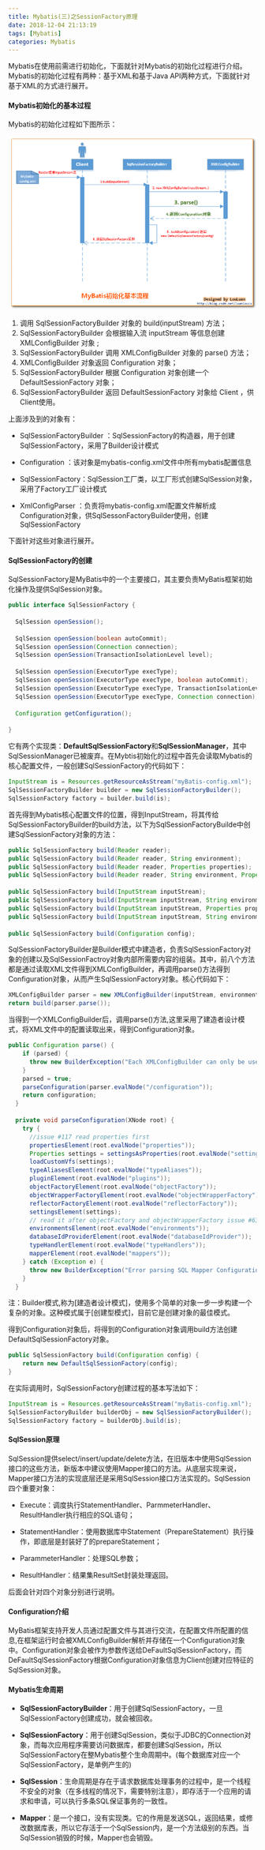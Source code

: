 ```yaml
---
title: Mybatis(三)之SessionFactory原理
date: 2018-12-04 21:13:19
tags: [Mybatis]
categories: Mybatis
---
```

Mybatis在使用前需进行初始化，下面就针对Mybatis的初始化过程进行介绍。Mybatis的初始化过程有两种：基于XML和基于Java API两种方式，下面就针对基于XML的方式进行展开。

#### Mybatis初始化的基本过程

Mybatis的初始化过程如下图所示：

![mybatis_begin](/img/2018-12/mybatis_begin.png)

1. 调用 SqlSessionFactoryBuilder 对象的 build(inputStream) 方法；
2. SqlSessionFactoryBuilder 会根据输入流 inputStream 等信息创建XMLConfigBuilder 对象 ;
3. SqlSessionFactoryBuilder 调用 XMLConfigBuilder 对象的 parse() 方法；
4. XMLConfigBuilder 对象返回 Configuration 对象；
5. SqlSessionFactoryBuilder 根据 Configuration 对象创建一个DefaultSessionFactory 对象；
6. SqlSessionFactoryBuilder 返回 DefaultSessionFactory 对象给 Client ，供 Client使用。

上面涉及到的对象有：

- SqlSessionFactoryBuilder ：SqlSessionFactory的构造器，用于创建SqlSessionFactory，采用了Builder设计模式

- Configuration ：该对象是mybatis-config.xml文件中所有mybatis配置信息

- SqlSessionFactory：SqlSession工厂类，以工厂形式创建SqlSession对象，采用了Factory工厂设计模式

- XmlConfigParser ：负责将mybatis-config.xml配置文件解析成Configuration对象，供SqlSessonFactoryBuilder使用，创建SqlSessionFactory


下面针对这些对象进行展开。

####  SqlSessionFactory的创建

SqlSessionFactory是MyBatis中的一个主要接口，其主要负责MyBatis框架初始化操作及提供SqlSession对象。

```java
public interface SqlSessionFactory {

  SqlSession openSession();

  SqlSession openSession(boolean autoCommit);
  SqlSession openSession(Connection connection);
  SqlSession openSession(TransactionIsolationLevel level);

  SqlSession openSession(ExecutorType execType);
  SqlSession openSession(ExecutorType execType, boolean autoCommit);
  SqlSession openSession(ExecutorType execType, TransactionIsolationLevel level);
  SqlSession openSession(ExecutorType execType, Connection connection);

  Configuration getConfiguration();

}
```

它有两个实现类：**DefaultSqlSessionFactory**和**SqlSessionManager**，其中SqlSessionManager已被废弃。在Mybtis初始化的过程中首先会读取Mybatis的核心配置文件，一般创建SqlSessionFactory的代码如下：

```java
InputStream is = Resources.getResourceAsStream("myBatis-config.xml");
SqlSessionFactoryBuilder builder = new SqlSessionFactoryBuilder();
SqlSessionFactory factory = builder.build(is);
```

首先得到Mybatis核心配置文件的位置，得到InputStream，将其传给SqlSessionFactoryBuilder的build方法，以下为SqlSessionFactoryBuilde中创建SqlSessionFactory对象的方法：

```java
public SqlSessionFactory build(Reader reader);
public SqlSessionFactory build(Reader reader, String environment);
public SqlSessionFactory build(Reader reader, Properties properties);
public SqlSessionFactory build(Reader reader, String environment, Properties properties);

public SqlSessionFactory build(InputStream inputStream);
public SqlSessionFactory build(InputStream inputStream, String environment);
public SqlSessionFactory build(InputStream inputStream, Properties properties)
public SqlSessionFactory build(InputStream inputStream, String environment, Properties properties);

public SqlSessionFactory build(Configuration config);
```

SqlSessionFactoryBuilder是Builder模式中建造者，负责SqlSessionFactory对象的创建以及SqlSessionFactroy对象内部所需要内容的组装。其中，前八个方法都是通过读取XML文件得到XMLConfigBuilder，再调用parse()方法得到Configuration对象，从而产生SqlSessionFactory对象。核心代码如下：

```java
XMLConfigBuilder parser = new XMLConfigBuilder(inputStream, environment, properties);
return build(parser.parse());
```

当得到一个XMLConfigBuilder后，调用parse()方法,这里采用了建造者设计模式，将XML文件中的配置读取出来，得到Configuration对象。

```java
public Configuration parse() {
    if (parsed) {
      throw new BuilderException("Each XMLConfigBuilder can only be used once.");
    }
    parsed = true;
    parseConfiguration(parser.evalNode("/configuration"));
    return configuration;
  }

  private void parseConfiguration(XNode root) {
    try {
      //issue #117 read properties first
      propertiesElement(root.evalNode("properties"));
      Properties settings = settingsAsProperties(root.evalNode("settings"));
      loadCustomVfs(settings);
      typeAliasesElement(root.evalNode("typeAliases"));
      pluginElement(root.evalNode("plugins"));
      objectFactoryElement(root.evalNode("objectFactory"));
      objectWrapperFactoryElement(root.evalNode("objectWrapperFactory"));
      reflectorFactoryElement(root.evalNode("reflectorFactory"));
      settingsElement(settings);
      // read it after objectFactory and objectWrapperFactory issue #631
      environmentsElement(root.evalNode("environments"));
      databaseIdProviderElement(root.evalNode("databaseIdProvider"));
      typeHandlerElement(root.evalNode("typeHandlers"));
      mapperElement(root.evalNode("mappers"));
    } catch (Exception e) {
      throw new BuilderException("Error parsing SQL Mapper Configuration. Cause: " + e, e);
    }
  }
```

注：Builder模式,称为[建造者设计模式]，使用多个简单的对象一步一步构建一个复杂的对象。这种模式属于[创建型模式]，目前它是创建对象的最佳模式。

得到Configuration对象后，将得到的Configuration对象调用build方法创建DefaultSqlSessionFactory对象。

```java
public SqlSessionFactory build(Configuration config) {
    return new DefaultSqlSessionFactory(config);
}
```

在实际调用时，SqlSessionFactory创建过程的基本写法如下：

```java
InputStream is = Resources.getResourceAsStream("myBatis-config.xml");
SqlSessionFactoryBuilder builderObj = new SqlSessionFactoryBuilder();
SqlSessionFactory factory = builderObj.build(is);
```

#### SqlSession原理

SqlSession提供select/insert/update/delete方法，在旧版本中使用SqlSession接口的这些方法，新版本中建议使用Mapper接口的方法。从底层实现来说，Mapper接口方法的实现底层还是采用SqlSession接口方法实现的。SqlSession四个重要对象：

* Execute：调度执行StatementHandler、ParmmeterHandler、ResultHandler执行相应的SQL语句；

* StatementHandler：使用数据库中Statement（PrepareStatement）执行操作，即底层是封装好了的prepareStatement；

* ParammeterHandler：处理SQL参数；

* ResultHandler：结果集ResultSet封装处理返回。

后面会针对四个对象分别进行说明。

#### Configuration介绍

MyBatis框架支持开发人员通过配置文件与其进行交流，在配置文件所配置的信息,在框架运行时会被XMLConfigBuilder解析并存储在一个Configuration对象中。Configuration对象会被作为参数传送给DeFaultSqlSessionFactory，而DeFaultSqlSessionFactory根据Configuration对象信息为Client创建对应特征的SqlSession对象。

#### Mybatis生命周期

* **SqlSessionFactoryBuilder**：用于创建SqlSessionFactory，一旦SqlSessionFactory创建成功，就会被回收。

* **SqlSessionFactory**：用于创建SqlSession，类似于JDBC的Connection对象，而每次应用程序需要访问数据库，都要创建SqlSession，所以SqlSessionFactory在整Mybatis整个生命周期中。(每个数据库对应一个SqlSessionFactory，是单例产生的)

* **SqlSession**：生命周期是存在于请求数据库处理事务的过程中，是一个线程不安全的对象（在多线程的情况下，需要特别注意），即存活于一个应用的请求和申请，可以执行多条SQL保证事务的一致性。

* **Mapper**：是一个接口，没有实现类。它的作用是发送SQL，返回结果，或修改数据库表，所以它存活于一个SqlSession内，是一个方法级别的东西。当SqlSession销毁的时候，Mapper也会销毁。







